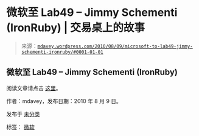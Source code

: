 <!--yml

分类：未分类

日期：2024-05-18 06:20:05

-->

# 微软至 Lab49 – Jimmy Schementi (IronRuby) | 交易桌上的故事

> 来源：[`mdavey.wordpress.com/2010/08/09/microsoft-to-lab49-jimmy-schementi-ironruby/#0001-01-01`](https://mdavey.wordpress.com/2010/08/09/microsoft-to-lab49-jimmy-schementi-ironruby/#0001-01-01)

## 微软至 Lab49 – Jimmy Schementi (IronRuby)

阅读文章请点击 [这里](http://blog.jimmy.schementi.com/2010/08/start-spreading-news-future-of-jimmy.html)。

作者：mdavey，发布日期：2010 年 8 月 9 日。

发布于 [未分类](https://mdavey.wordpress.com/category/uncategorized/)

标签： [微软](https://mdavey.wordpress.com/tag/microsoft/)
